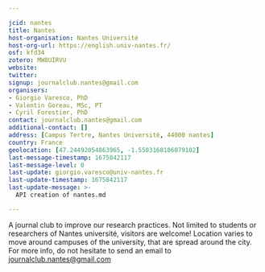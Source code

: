 ```yaml
---

jcid: nantes
title: Nantes
host-organisation: Nantes Université
host-org-url: https://english.univ-nantes.fr/
osf: kfd34
zotero: MW8UIRVU
website: 
twitter: 
signup: journalclub.nantes@gmail.com
organisers: 
- Giorgio Varesco, PhD
- Valentin Goreau, MSc, PT
- Cyril Forestier, PhD
contact: journalclub.nantes@gmail.com
additional-contact: []
address: [Campus Tertre, Nantes Université, 44000 nantes]
country: France
geolocation: [47.24492054863965, -1.5503168106079102]
last-message-timestamp: 1675842117
last-message-level: 0
last-update: giorgio.varesco@univ-nantes.fr
last-update-timestamp: 1675842117
last-update-message: >-
  API creation of nantes.md

---
```


A journal club to improve our research practices. Not limited to students or researchers of Nantes université, visitors are welcome!
Location varies to move around campuses of the university, that are spread around the city.
For more info, do not hesitate to send an email to journalclub.nantes@gmail.com
